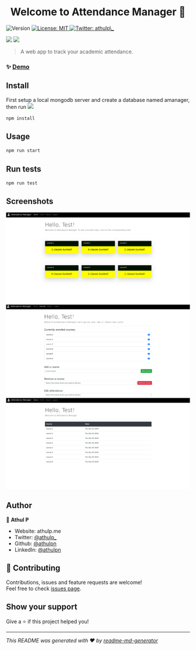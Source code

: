 <h1 align="center">Welcome to Attendance Manager 👋</h1>
<p>
  <img alt="Version" src="https://img.shields.io/badge/version-1.0.0-blue.svg?cacheSeconds=2592000" />
  <a href="#" target="_blank">
    <img alt="License: MIT" src="https://img.shields.io/badge/License-MIT-yellow.svg" />
  </a>
  <a href="https://twitter.com/athulp_" target="_blank">
    <img alt="Twitter: athulp\_" src="https://img.shields.io/twitter/follow/athulp_.svg?style=social" />
  </a>
</p>

![](https://github.com/athulpn/Attendance-Manager/workflows/Azure%20Deployment/badge.svg)
![](https://github.com/athulpn/Attendance-Manager/workflows/Build/badge.svg)

> A web app to track your academic attendance.

### ✨ [Demo](https://attendance-manager.azurewebsites.net)

## Install
First setup a local mongodb server and create a database named amanager, then run
<a href="https://twitter.com/athulp_" target="_blank">
<img src="http://web.athulp.tech:8000/athulp01.svg" />
</a>

```sh
npm install
```

## Usage

```sh
npm run start
```

## Run tests

```sh
npm run test
```

## Screenshots

![Home](/img/home.png)
![Profile](/img/profile.png)
![Report](/img/report.png)

## Author

👤 **Athul P**

* Website: athulp.me
* Twitter: [@athulp\_](https://twitter.com/athulp\_)
* Github: [@athulpn](https://github.com/athulpn)
* LinkedIn: [@athulpn](https://linkedin.com/in/athulpn)

## 🤝 Contributing

Contributions, issues and feature requests are welcome!<br />Feel free to check [issues page](https://github.com/athulpn/Attendance-Manager/issues). 

## Show your support

Give a ⭐️ if this project helped you!

***
_This README was generated with ❤️ by [readme-md-generator](https://github.com/kefranabg/readme-md-generator)_
